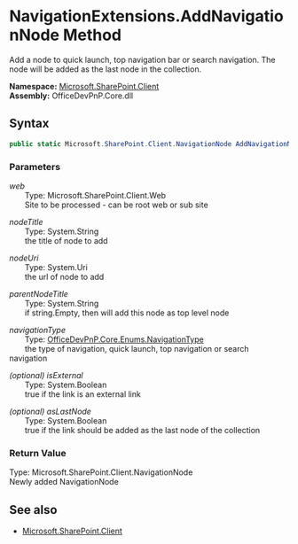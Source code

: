 # NavigationExtensions.AddNavigationNode Method  
Add a node to quick launch, top navigation bar or search navigation. The node will be added as the last node in the
            collection.  

**Namespace:** [Microsoft.SharePoint.Client](Microsoft.SharePoint.Client.md)  
**Assembly:** OfficeDevPnP.Core.dll  
## Syntax
```C#
public static Microsoft.SharePoint.Client.NavigationNode AddNavigationNode(Web web, String nodeTitle, Uri nodeUri, String parentNodeTitle, NavigationType navigationType, Boolean isExternal, Boolean asLastNode)
```
### Parameters
*web*  
&emsp;&emsp;Type: Microsoft.SharePoint.Client.Web  
&emsp;&emsp;Site to be processed - can be root web or sub site  
  
*nodeTitle*  
&emsp;&emsp;Type: System.String  
&emsp;&emsp;the title of node to add  
  
*nodeUri*  
&emsp;&emsp;Type: System.Uri  
&emsp;&emsp;the url of node to add  
  
*parentNodeTitle*  
&emsp;&emsp;Type: System.String  
&emsp;&emsp;if string.Empty, then will add this node as top level node  
  
*navigationType*  
&emsp;&emsp;Type: [OfficeDevPnP.Core.Enums.NavigationType](OfficeDevPnP.Core.Enums.NavigationType.md)  
&emsp;&emsp;the type of navigation, quick launch, top navigation or search navigation  
  
*(optional) isExternal*  
&emsp;&emsp;Type: System.Boolean  
&emsp;&emsp;true if the link is an external link  
  
*(optional) asLastNode*  
&emsp;&emsp;Type: System.Boolean  
&emsp;&emsp;true if the link should be added as the last node of the collection  
  
### Return Value
Type: Microsoft.SharePoint.Client.NavigationNode  
Newly added NavigationNode

## See also
- [Microsoft.SharePoint.Client](Microsoft.SharePoint.Client.md)
